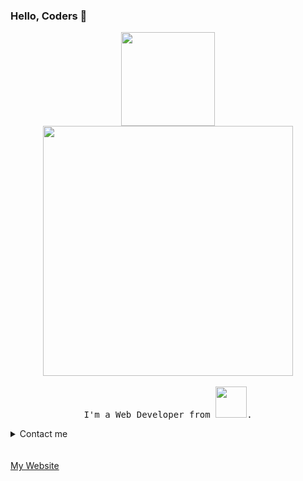 ### Hello, Coders 👋 

<p align="center">
  <img src="https://logos.textgiraffe.com/logos/logo-name/26266952-designstyle-tools-m.png" width="150px"> <br>
  <img src="https://logos.textgiraffe.com/logos/logo-name/vivek-designstyle-boots-m.png" width="400px">
  <br><br>
  <samp>
I'm a Web Developer from  <img src="https://www.seekpng.com/png/full/250-2508510_india-png-transparent-clip-art-image-india-text.png" width="50px">.
    <details>
      <summary>Contact me</summary>
      <ul>
          <li><a href="mailto:31vivekpal@gmail.com">Send an Email</a></li>
          <li><a href="https://codepen.io/vivekpal/">Codepen</a></li>
          <li><a href="https://instagram.com/vivekthinks/">Follow me on Instagram</a></li>
         <li><a href="https://www.linkedin.com/in/vivekpal1/">Linkedin</a></li>
        <li><a href="https://www.twitter.com/vivekpal_/">Twitter</a></li>
    </ul>
  </details>
          
  </samp>
        <br><br> <a href="vivekpal.vercel.app">My Website</a>
  <be>
  
